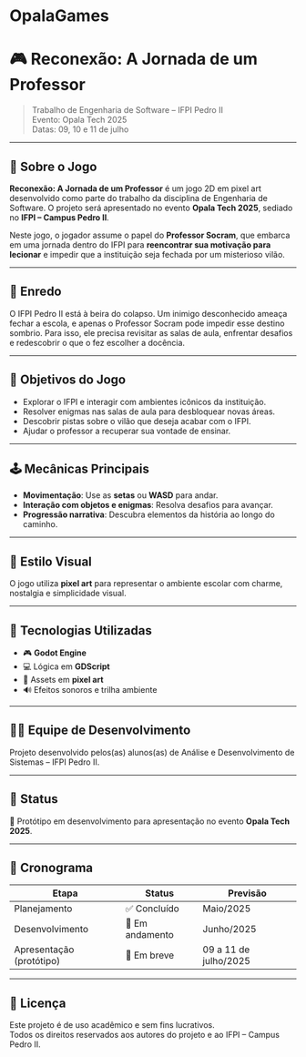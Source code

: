 # OpalaGames
# 🎮 Reconexão: A Jornada de um Professor

> Trabalho de Engenharia de Software – IFPI Pedro II  
> Evento: Opala Tech 2025  
> Datas: 09, 10 e 11 de julho

---

## 🧠 Sobre o Jogo

**Reconexão: A Jornada de um Professor** é um jogo 2D em pixel art desenvolvido como parte do trabalho da disciplina de Engenharia de Software. O projeto será apresentado no evento **Opala Tech 2025**, sediado no **IFPI – Campus Pedro II**.

Neste jogo, o jogador assume o papel do **Professor Socram**, que embarca em uma jornada dentro do IFPI para **reencontrar sua motivação para lecionar** e impedir que a instituição seja fechada por um misterioso vilão.

---

## 📜 Enredo

O IFPI Pedro II está à beira do colapso. Um inimigo desconhecido ameaça fechar a escola, e apenas o Professor Socram pode impedir esse destino sombrio. Para isso, ele precisa revisitar as salas de aula, enfrentar desafios e redescobrir o que o fez escolher a docência.

---

## 🎯 Objetivos do Jogo

- Explorar o IFPI e interagir com ambientes icônicos da instituição.
- Resolver enigmas nas salas de aula para desbloquear novas áreas.
- Descobrir pistas sobre o vilão que deseja acabar com o IFPI.
- Ajudar o professor a recuperar sua vontade de ensinar.

---

## 🕹️ Mecânicas Principais

- **Movimentação**: Use as **setas** ou **WASD** para andar.
- **Interação com objetos e enigmas**: Resolva desafios para avançar.
- **Progressão narrativa**: Descubra elementos da história ao longo do caminho.

---

## 🎨 Estilo Visual

O jogo utiliza **pixel art** para representar o ambiente escolar com charme, nostalgia e simplicidade visual.

---

## 🧰 Tecnologias Utilizadas

- 🎮 **Godot Engine**
- 💻 Lógica em **GDScript**
- 🎨 Assets em **pixel art**
- 🔊 Efeitos sonoros e trilha ambiente

---

## 👨‍💻 Equipe de Desenvolvimento

Projeto desenvolvido pelos(as) alunos(as) de Análise e Desenvolvimento de Sistemas – IFPI Pedro II.

---

## 📌 Status

🔧 Protótipo em desenvolvimento para apresentação no evento **Opala Tech 2025**.

---

## 📅 Cronograma

| Etapa                   | Status       | Previsão           |
|------------------------|--------------|--------------------|
| Planejamento           | ✅ Concluído | Maio/2025          |
| Desenvolvimento        | 🔄 Em andamento | Junho/2025      |
| Apresentação (protótipo) | 📅 Em breve  | 09 a 11 de julho/2025 |

---

## 📎 Licença

Este projeto é de uso acadêmico e sem fins lucrativos.  
Todos os direitos reservados aos autores do projeto e ao IFPI – Campus Pedro II.


